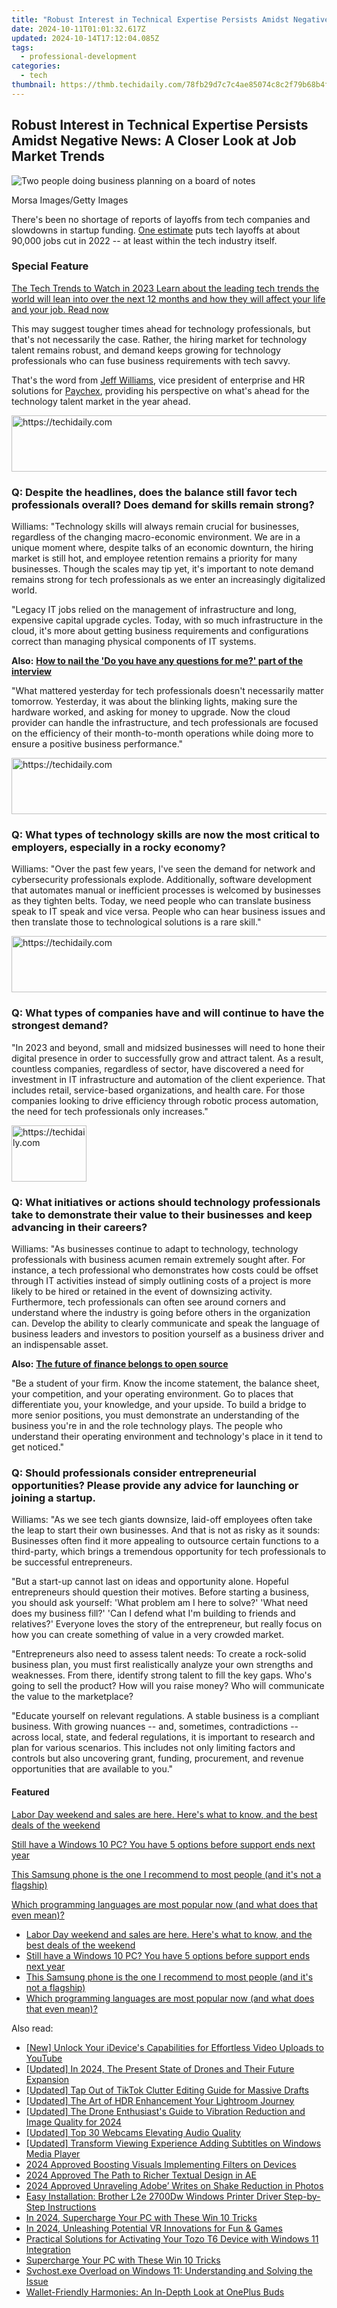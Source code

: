```yaml
---
title: "Robust Interest in Technical Expertise Persists Amidst Negative News: A Closer Look at Job Market Trends"
date: 2024-10-11T01:01:32.617Z
updated: 2024-10-14T17:12:04.085Z
tags:
  - professional-development
categories:
  - tech
thumbnail: https://thmb.techidaily.com/78fb29d7c7c4ae85074c8c2f79b68b4f70a9669265731b5b69e7c1930c88f0f9.jpg
---
```


## Robust Interest in Technical Expertise Persists Amidst Negative News: A Closer Look at Job Market Trends

![Two people doing business planning on a board of notes](https://www.zdnet.com/a/img/resize/c3a69e3849869040fae60bdf6d4f990278b5632f/2022/09/15/1ce0b123-a357-4d0e-b47a-fb01e292127f/business-planning.jpg?auto=webp&width=1280)

Morsa Images/Getty Images

There's been no shortage of reports of layoffs from tech companies and slowdowns in startup funding. [One estimate](https://www.visualcapitalist.com/visualizing-tech-company-layoffs-in-2022/) puts tech layoffs at about 90,000 jobs cut in 2022 -- at least within the tech industry itself. 

### Special Feature

[The Tech Trends to Watch in 2023 Learn about the leading tech trends the world will lean into over the next 12 months and how they will affect your life and your job.  Read now](https://www.zdnet.com/topic/the-tech-trends-to-watch-in-2023/)

This may suggest tougher times ahead for technology professionals, but that's not necessarily the case. Rather, the hiring market for technology talent remains robust, and demand keeps growing for technology professionals who can fuse business requirements with tech savvy. 

That's the word from [Jeff Williams](https://www.paychex.com/newsroom/executive-bios/jeff-williams), vice president of enterprise and HR solutions for [Paychex](https://www.paychex.com/), providing his perspective on what's ahead for the technology talent market in the year ahead. 

<!-- affiliate ads begin -->
<a href="https://appsumo.8odi.net/c/5597632/2123735/7443" target="_top" id="2123735">
  <img src="//a.impactradius-go.com/display-ad/7443-2123735" border="0" alt="https://techidaily.com" width="600" height="90"/>
</a>
<img height="0" width="0" src="https://appsumo.8odi.net/i/5597632/2123735/7443" style="position:absolute;visibility:hidden;" border="0" />
<!-- affiliate ads end -->

### Q: Despite the headlines, does the balance still favor tech professionals overall? Does demand for skills remain strong?

Williams: "Technology skills will always remain crucial for businesses, regardless of the changing macro-economic environment. We are in a unique moment where, despite talks of an economic downturn, the hiring market is still hot, and employee retention remains a priority for many businesses. Though the scales may tip yet, it's important to note demand remains strong for tech professionals as we enter an increasingly digitalized world.

"Legacy IT jobs relied on the management of infrastructure and long, expensive capital upgrade cycles. Today, with so much infrastructure in the cloud, it's more about getting business requirements and configurations correct than managing physical components of IT systems.

**Also:** [**How to nail the 'Do you have any questions for me?' part of the interview**](https://www.zdnet.com/education/professional-development/how-to-nail-the-do-you-have-any-questions-for-me-part-of-the-interview/)  
  
"What mattered yesterday for tech professionals doesn't necessarily matter tomorrow. Yesterday, it was about the blinking lights, making sure the hardware worked, and asking for money to upgrade. Now the cloud provider can handle the infrastructure, and tech professionals are focused on the efficiency of their month-to-month operations while doing more to ensure a positive business performance."  

<!-- affiliate ads begin -->
<a href="https://appsumo.8odi.net/c/5597632/2118326/7443" target="_top" id="2118326">
  <img src="//a.impactradius-go.com/display-ad/7443-2118326" border="0" alt="https://techidaily.com" width="728" height="90"/>
</a>
<img height="0" width="0" src="https://appsumo.8odi.net/i/5597632/2118326/7443" style="position:absolute;visibility:hidden;" border="0" />
<!-- affiliate ads end -->

### Q: What types of technology skills are now the most critical to employers, especially in a rocky economy?

Williams: "Over the past few years, I've seen the demand for network and cybersecurity professionals explode. Additionally, software development that automates manual or inefficient processes is welcomed by businesses as they tighten belts. Today, we need people who can translate business speak to IT speak and vice versa. People who can hear business issues and then translate those to technological solutions is a rare skill."  

<!-- affiliate ads begin -->
<a href="https://unicoeye.pxf.io/c/5597632/2134227/18498" target="_top" id="2134227">
  <img src="//a.impactradius-go.com/display-ad/18498-2134227" border="0" alt="https://techidaily.com" width="728" height="90"/>
</a>
<img height="0" width="0" src="https://unicoeye.pxf.io/i/5597632/2134227/18498" style="position:absolute;visibility:hidden;" border="0" />
<!-- affiliate ads end -->

### Q: What types of companies have and will continue to have the strongest demand?

"In 2023 and beyond, small and midsized businesses will need to hone their digital presence in order to successfully grow and attract talent. As a result, countless companies, regardless of sector, have discovered a need for investment in IT infrastructure and automation of the client experience. That includes retail, service-based organizations, and health care. For those companies looking to drive efficiency through robotic process automation, the need for tech professionals only increases."  

<!-- affiliate ads begin -->
<a href="https://bluettide.pxf.io/c/5597632/2141684/17092" target="_top" id="2141684">
  <img src="//a.impactradius-go.com/display-ad/17092-2141684" border="0" alt="https://techidaily.com" width="120" height="90"/>
</a>
<img height="0" width="0" src="https://bluettide.pxf.io/i/5597632/2141684/17092" style="position:absolute;visibility:hidden;" border="0" />
<!-- affiliate ads end -->

### Q: What initiatives or actions should technology professionals take to demonstrate their value to their businesses and keep advancing in their careers?

Williams: "As businesses continue to adapt to technology, technology professionals with business acumen remain extremely sought after. For instance, a tech professional who demonstrates how costs could be offset through IT activities instead of simply outlining costs of a project is more likely to be hired or retained in the event of downsizing activity. Furthermore, tech professionals can often see around corners and understand where the industry is going before others in the organization can. Develop the ability to clearly communicate and speak the language of business leaders and investors to position yourself as a business driver and an indispensable asset.

**Also:** [**The future of finance belongs to open source**](https://www.zdnet.com/finance/the-future-of-finance-belongs-to-open-source/)  
  
"Be a student of your firm. Know the income statement, the balance sheet, your competition, and your operating environment. Go to places that differentiate you, your knowledge, and your upside. To build a bridge to more senior positions, you must demonstrate an understanding of the business you're in and the role technology plays. The people who understand their operating environment and technology's place in it tend to get noticed."  

### Q: Should professionals consider entrepreneurial opportunities? Please provide any advice for launching or joining a startup.

Williams: "As we see tech giants downsize, laid-off employees often take the leap to start their own businesses. And that is not as risky as it sounds: Businesses often find it more appealing to outsource certain functions to a third-party, which brings a tremendous opportunity for tech professionals to be successful entrepreneurs.

"But a start-up cannot last on ideas and opportunity alone. Hopeful entrepreneurs should question their motives. Before starting a business, you should ask yourself: 'What problem am I here to solve?' 'What need does my business fill?' 'Can I defend what I'm building to friends and relatives?' Everyone loves the story of the entrepreneur, but really focus on how you can create something of value in a very crowded market.

"Entrepreneurs also need to assess talent needs: To create a rock-solid business plan, you must first realistically analyze your own strengths and weaknesses. From there, identify strong talent to fill the key gaps. Who's going to sell the product? How will you raise money? Who will communicate the value to the marketplace?  
  
"Educate yourself on relevant regulations. A stable business is a compliant business. With growing nuances -- and, sometimes, contradictions -- across local, state, and federal regulations, it is important to research and plan for various scenarios. This includes not only limiting factors and controls but also uncovering grant, funding, procurement, and revenue opportunities that are available to you."

#### Featured

[Labor Day weekend and sales are here. Here's what to know, and the best deals of the weekend](https://www.zdnet.com/article/labor-day-deals-everything-to-know-08-31-2024/ "Labor Day weekend and sales are here. Here's what to know, and the best deals of the weekend")

[Still have a Windows 10 PC? You have 5 options before support ends next year](https://www.zdnet.com/article/still-have-a-windows-10-pc-you-have-5-options-before-support-ends-next-year/ "Still have a Windows 10 PC? You have 5 options before support ends next year")

[This Samsung phone is the one I recommend to most people (and it's not a flagship)](https://www.zdnet.com/article/this-samsung-phone-is-the-one-i-recommend-to-most-people-and-its-not-a-flagship/ "This Samsung phone is the one I recommend to most people (and it's not a flagship)")

[Which programming languages are most popular now (and what does that even mean)?](https://www.zdnet.com/article/the-most-popular-programming-languages-in-2024-and-what-that-even-means/ "Which programming languages are most popular now (and what does that even mean)?")

* [Labor Day weekend and sales are here. Here's what to know, and the best deals of the weekend](https://www.zdnet.com/article/labor-day-deals-everything-to-know-08-31-2024/ "Labor Day weekend and sales are here. Here's what to know, and the best deals of the weekend")
* [Still have a Windows 10 PC? You have 5 options before support ends next year](https://www.zdnet.com/article/still-have-a-windows-10-pc-you-have-5-options-before-support-ends-next-year/ "Still have a Windows 10 PC? You have 5 options before support ends next year")
* [This Samsung phone is the one I recommend to most people (and it's not a flagship)](https://www.zdnet.com/article/this-samsung-phone-is-the-one-i-recommend-to-most-people-and-its-not-a-flagship/ "This Samsung phone is the one I recommend to most people (and it's not a flagship)")
* [Which programming languages are most popular now (and what does that even mean)?](https://www.zdnet.com/article/the-most-popular-programming-languages-in-2024-and-what-that-even-means/ "Which programming languages are most popular now (and what does that even mean)?")

<ins class="adsbygoogle"
     style="display:block"
     data-ad-format="autorelaxed"
     data-ad-client="ca-pub-7571918770474297"
     data-ad-slot="1223367746"></ins>

<ins class="adsbygoogle"
     style="display:block"
     data-ad-client="ca-pub-7571918770474297"
     data-ad-slot="8358498916"
     data-ad-format="auto"
     data-full-width-responsive="true"></ins>

<span class="atpl-alsoreadstyle">Also read:</span>
<div><ul>
<li><a href="https://facebook-video-footage.techidaily.com/new-unlock-your-idevices-capabilities-for-effortless-video-uploads-to-youtube/"><u>[New] Unlock Your iDevice's Capabilities for Effortless Video Uploads to YouTube</u></a></li>
<li><a href="https://article-files.techidaily.com/updated-in-2024-the-present-state-of-drones-and-their-future-expansion/"><u>[Updated] In 2024, The Present State of Drones and Their Future Expansion</u></a></li>
<li><a href="https://some-tips.techidaily.com/updated-tap-out-of-tiktok-clutter-editing-guide-for-massive-drafts/"><u>[Updated] Tap Out of TikTok Clutter Editing Guide for Massive Drafts</u></a></li>
<li><a href="https://some-tips.techidaily.com/updated-the-art-of-hdr-enhancement-your-lightroom-journey/"><u>[Updated] The Art of HDR Enhancement Your Lightroom Journey</u></a></li>
<li><a href="https://article-tips.techidaily.com/updated-the-drone-enthusiasts-guide-to-vibration-reduction-and-image-quality-for-2024/"><u>[Updated] The Drone Enthusiast's Guide to Vibration Reduction and Image Quality for 2024</u></a></li>
<li><a href="https://some-tips.techidaily.com/updated-top-30-webcams-elevating-audio-quality/"><u>[Updated] Top 30 Webcams Elevating Audio Quality</u></a></li>
<li><a href="https://some-tips.techidaily.com/updated-transform-viewing-experience-adding-subtitles-on-windows-media-player/"><u>[Updated] Transform Viewing Experience Adding Subtitles on Windows Media Player</u></a></li>
<li><a href="https://article-knowledge.techidaily.com/2024-approved-boosting-visuals-implementing-filters-on-devices/"><u>2024 Approved Boosting Visuals Implementing Filters on Devices</u></a></li>
<li><a href="https://some-tips.techidaily.com/2024-approved-the-path-to-richer-textual-design-in-ae/"><u>2024 Approved The Path to Richer Textual Design in AE</u></a></li>
<li><a href="https://some-tips.techidaily.com/2024-approved-unraveling-adobe-writes-on-shake-reduction-in-photos/"><u>2024 Approved Unraveling Adobe’ Writes on Shake Reduction in Photos</u></a></li>
<li><a href="https://driver-download.techidaily.com/easy-installation-brother-l2e-2700dw-windows-printer-driver-step-by-step-instructions/"><u>Easy Installation: Brother L2e 2700Dw Windows Printer Driver Step-by-Step Instructions</u></a></li>
<li><a href="https://some-tips.techidaily.com/in-2024-supercharge-your-pc-with-these-win-10-tricks/"><u>In 2024, Supercharge Your PC with These Win 10 Tricks</u></a></li>
<li><a href="https://some-tips.techidaily.com/in-2024-unleashing-potential-vr-innovations-for-fun-and-games/"><u>In 2024, Unleashing Potential VR Innovations for Fun & Games</u></a></li>
<li><a href="https://sound-issues.techidaily.com/practical-solutions-for-activating-your-tozo-t6-device-with-windows-11-integration/"><u>Practical Solutions for Activating Your Tozo T6 Device with Windows 11 Integration</u></a></li>
<li><a href="https://article-files.techidaily.com/supercharge-your-pc-with-these-win-10-tricks/"><u>Supercharge Your PC with These Win 10 Tricks</u></a></li>
<li><a href="https://win-howtos.techidaily.com/svchostexe-overload-on-windows-11-understanding-and-solving-the-issue/"><u>Svchost.exe Overload on Windows 11: Understanding and Solving the Issue</u></a></li>
<li><a href="https://buynow-reviews.techidaily.com/wallet-friendly-harmonies-an-in-depth-look-at-oneplus-buds/"><u>Wallet-Friendly Harmonies: An In-Depth Look at OnePlus Buds</u></a></li>
</ul></div>

